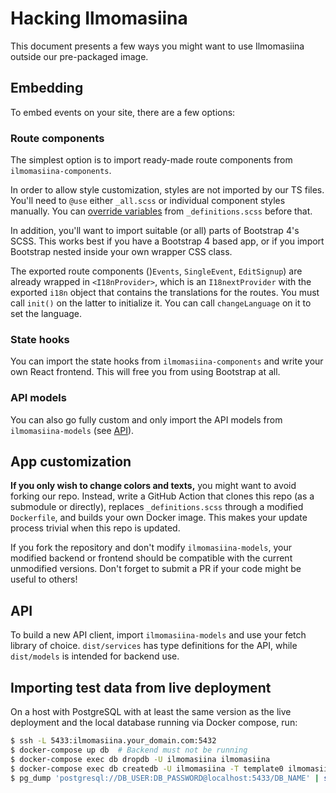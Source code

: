 # Hacking Ilmomasiina

This document presents a few ways you might want to use Ilmomasiina outside our pre-packaged image.

## Embedding

To embed events on your site, there are a few options:

### Route components

The simplest option is to import ready-made route components from `ilmomasiina-components`.

In order to allow style customization, styles are not imported by our TS files. You'll need to `@use` either
`_all.scss` or individual component styles manually. You can
[override variables](https://sass-lang.com/documentation/at-rules/use#reassigning-variables) from `_definitions.scss`
before that.

In addition, you'll want to import suitable (or all) parts of Bootstrap 4's SCSS. This works best if you have a
Bootstrap 4 based app, or if you import Bootstrap nested inside your own wrapper CSS class.

The exported route components ()`Events`, `SingleEvent`, `EditSignup`) are already wrapped in `<I18nProvider>`,
which is an `I18nextProvider` with the exported `i18n` object that contains the translations for the routes.
You must call `init()` on the latter to initialize it. You can call `changeLanguage` on it to set the language.

### State hooks

You can import the state hooks from `ilmomasiina-components` and write your own React frontend. This will free you from
using Bootstrap at all.

### API models

You can also go fully custom and only import the API models from `ilmomasiina-models` (see [API](#api)).

## App customization

**If you only wish to change colors and texts,** you might want to avoid forking our repo. Instead, write a
GitHub Action that clones this repo (as a submodule or directly), replaces `_definitions.scss` through a modified
`Dockerfile`, and builds your own Docker image. This makes your update process trivial when this repo is updated.

If you fork the repository and don't modify `ilmomasiina-models`,
your modified backend or frontend should be compatible with the current unmodified versions.
Don't forget to submit a PR if your code might be useful to others!

## API

To build a new API client, import `ilmomasiina-models` and use your fetch library of choice. `dist/services` has
type definitions for the API, while `dist/models` is intended for backend use.

## Importing test data from live deployment

On a host with PostgreSQL with at least the same version as the live deployment and the local database running via Docker compose, run:

```sh
$ ssh -L 5433:ilmomasiina.your_domain.com:5432
$ docker-compose up db  # Backend must not be running
$ docker-compose exec db dropdb -U ilmomasiina ilmomasiina
$ docker-compose exec db createdb -U ilmomasiina -T template0 ilmomasiina
$ pg_dump 'postgresql://DB_USER:DB_PASSWORD@localhost:5433/DB_NAME' | sudo docker-compose exec -i db psql -U ilmomasiina -d ilmomasiina
```
